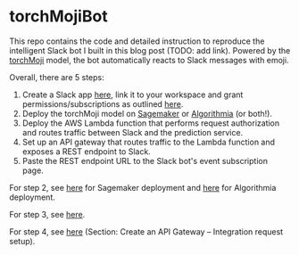 # torchMojiBot

This repo contains the code and detailed instruction to reproduce the intelligent Slack bot I built in this blog post (TODO: add link). Powered by the [torchMoji](https://github.com/cw75/torchMoji) model, the bot automatically reacts to Slack messages with emoji.

Overall, there are 5 steps:
1. Create a Slack app [here](https://api.slack.com/apps/), link it to your workspace and grant permissions/subscriptions as outlined [here](https://www.dropbox.com/scl/fi/4qiwlzk4svme87vpazdp1/Build-a-Slackbot.paper?dl=0&rlkey=c56v0mst1s7ivhokfnfqignjx).
2. Deploy the torchMoji model on [Sagemaker](https://aws.amazon.com/sagemaker/) or [Algorithmia](https://algorithmia.com/) (or both!).
3. Deploy the AWS Lambda function that performs request authorization and routes traffic between Slack and the prediction service.
4. Set up an API gateway that routes traffic to the Lambda function and exposes a REST endpoint to Slack.
5. Paste the REST endpoint URL to the Slack bot's event subscription page.

For step 2, see [here](https://github.com/cw75/torchMojiBot/tree/master/sagemaker) for Sagemaker deployment and [here](https://github.com/cw75/torchMojiBot/tree/master/algorithmia) for Algorithmia deployment.

For step 3, see [here](https://github.com/cw75/torchMojiBot/tree/master/lambda).

For step 4, see [here](https://aws.amazon.com/blogs/machine-learning/call-an-amazon-sagemaker-model-endpoint-using-amazon-api-gateway-and-aws-lambda/) (Section: Create an API Gateway – Integration request setup).
